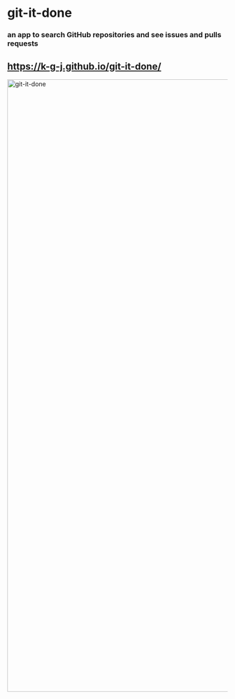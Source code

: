 # git-it-done
### an app to search GitHub repositories and see issues and pulls requests 
## https://k-g-j.github.io/git-it-done/ 
<img width="1399" alt="git-it-done" src="https://user-images.githubusercontent.com/91970214/149253237-375e1c3d-9734-4b15-820c-b12a89fc59f1.png">
